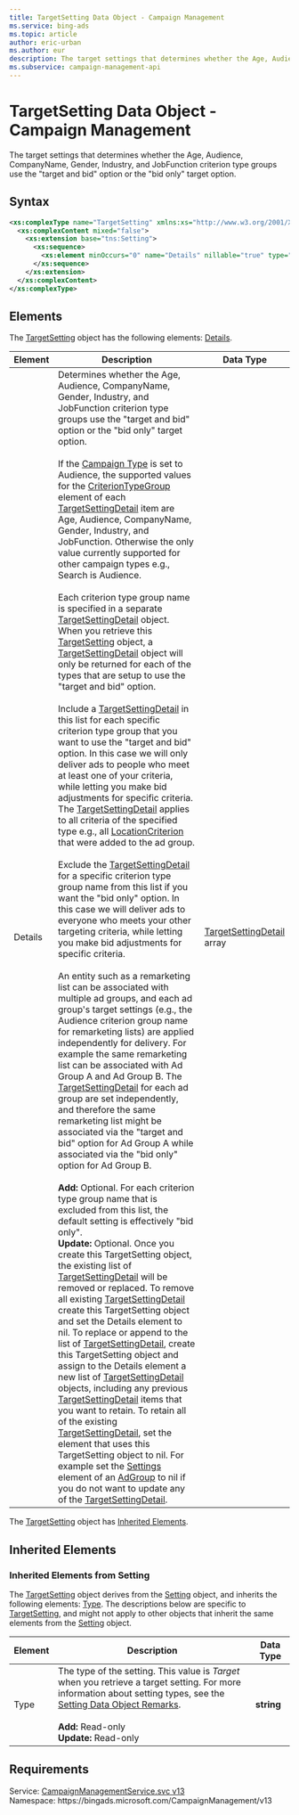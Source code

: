 ```yaml
---
title: TargetSetting Data Object - Campaign Management
ms.service: bing-ads
ms.topic: article
author: eric-urban
ms.author: eur
description: The target settings that determines whether the Age, Audience, CompanyName, Gender, Industry, and JobFunction criterion type groups use the "target and bid" option or the "bid only" target option.
ms.subservice: campaign-management-api
---
```

# TargetSetting Data Object - Campaign Management
The target settings that determines whether the Age, Audience, CompanyName, Gender, Industry, and JobFunction criterion type groups use the "target and bid" option or the "bid only" target option.

## Syntax
```xml
<xs:complexType name="TargetSetting" xmlns:xs="http://www.w3.org/2001/XMLSchema">
  <xs:complexContent mixed="false">
    <xs:extension base="tns:Setting">
      <xs:sequence>
        <xs:element minOccurs="0" name="Details" nillable="true" type="tns:ArrayOfTargetSettingDetail" />
      </xs:sequence>
    </xs:extension>
  </xs:complexContent>
</xs:complexType>
```

## <a name="elements"></a>Elements

The [TargetSetting](targetsetting.md) object has the following elements: [Details](#details).

|Element|Description|Data Type|
|-----------|---------------|-------------|
|<a name="details"></a>Details|Determines whether the Age, Audience, CompanyName, Gender, Industry, and JobFunction criterion type groups use the "target and bid" option or the "bid only" target option.<br/><br/>If the [Campaign Type](campaign.md#campaigntype) is set to Audience, the supported values for the [CriterionTypeGroup](targetsettingdetail.md#criteriontypegroup) element of each [TargetSettingDetail](targetsettingdetail.md) item are Age, Audience, CompanyName, Gender, Industry, and JobFunction. Otherwise the only value currently supported for other campaign types e.g., Search is Audience.<br/><br/>Each criterion type group name is specified in a separate [TargetSettingDetail](targetsettingdetail.md) object. When you retrieve this [TargetSetting](targetsetting.md) object, a [TargetSettingDetail](targetsettingdetail.md) object will only be returned for each of the types that are setup to use the "target and bid" option.<br/><br/>Include a [TargetSettingDetail](targetsettingdetail.md) in this list for each specific criterion type group that you want to use the "target and bid" option. In this case we will only deliver ads to people who meet at least one of your criteria, while letting you make bid adjustments for specific criteria. The [TargetSettingDetail](targetsettingdetail.md) applies to all criteria of the specified type e.g., all [LocationCriterion](locationcriterion.md) that were added to the ad group.<br/><br/>Exclude the [TargetSettingDetail](targetsettingdetail.md) for a specific criterion type group name from this list if you want the "bid only" option. In this case we will deliver ads to everyone who meets your other targeting criteria, while letting you make bid adjustments for specific criteria.<br/><br/>An entity such as a remarketing list can be associated with multiple ad groups, and each ad group's target settings (e.g., the Audience criterion group name for remarketing lists) are applied independently for delivery. For example the same remarketing list can be associated with Ad Group A and Ad Group B. The [TargetSettingDetail](targetsettingdetail.md) for each ad group are set independently, and therefore the same remarketing list might be associated via the "target and bid" option for Ad Group A while associated via the "bid only" option for Ad Group B.<br/><br/>**Add:** Optional. For each criterion type group name that is excluded from this list, the default setting is effectively "bid only".<br/>**Update:** Optional. Once you create this TargetSetting object, the existing list of [TargetSettingDetail](targetsettingdetail.md) will be removed or replaced. To remove all existing [TargetSettingDetail](targetsettingdetail.md) create this TargetSetting object and set the Details element to nil. To replace or append to the list of [TargetSettingDetail](targetsettingdetail.md), create this TargetSetting object and assign to the Details element a new list of [TargetSettingDetail](targetsettingdetail.md) objects, including any previous [TargetSettingDetail](targetsettingdetail.md) items that you want to retain. To retain all of the existing [TargetSettingDetail](targetsettingdetail.md), set the element that uses this TargetSetting object to nil. For example set the [Settings](adgroup.md#settings) element of an [AdGroup](adgroup.md) to nil if you do not want to update any of the [TargetSettingDetail](targetsettingdetail.md).|[TargetSettingDetail](targetsettingdetail.md) array|

The [TargetSetting](targetsetting.md) object has [Inherited Elements](#inheritedelements).

## <a name="inheritedelements"></a>Inherited Elements

### <a name="inheritedelementssetting"></a>Inherited Elements from Setting
The [TargetSetting](targetsetting.md) object derives from the [Setting](setting.md) object, and inherits the following elements: [Type](#type). The descriptions below are specific to [TargetSetting](targetsetting.md), and might not apply to other objects that inherit the same elements from the [Setting](setting.md) object.  

|Element|Description|Data Type|
|-----------|---------------|-------------|
|<a name="type"></a>Type|The type of the setting. This value is *Target* when you retrieve a target setting. For more information about setting types, see the [Setting Data Object Remarks](setting.md#remarks).<br/><br/>**Add:** Read-only<br/>**Update:** Read-only|**string**|

## Requirements
Service: [CampaignManagementService.svc v13](https://campaign.api.bingads.microsoft.com/Api/Advertiser/CampaignManagement/v13/CampaignManagementService.svc)  
Namespace: https\://bingads.microsoft.com/CampaignManagement/v13  

